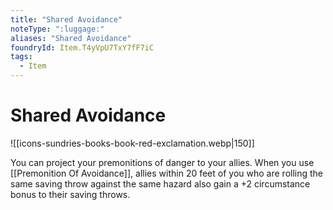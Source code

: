 ```yaml
---
title: "Shared Avoidance"
noteType: ":luggage:"
aliases: "Shared Avoidance"
foundryId: Item.T4yVpU7TxY7fF7iC
tags:
  - Item
---
```


# Shared Avoidance
![[icons-sundries-books-book-red-exclamation.webp|150]]

You can project your premonitions of danger to your allies. When you use [[Premonition Of Avoidance]], allies within 20 feet of you who are rolling the same saving throw against the same hazard also gain a +2 circumstance bonus to their saving throws.


